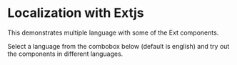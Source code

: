 # Localization with Extjs #

This demonstrates multiple language with some of the Ext components.

Select a language from the combobox below (default is english) and try out the components in different languages.
